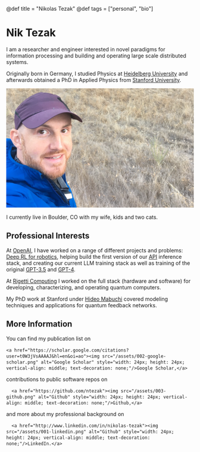 @def title = "Nikolas Tezak"
@def tags = ["personal", "bio"]

# Nik Tezak

I am a researcher and engineer interested in novel paradigms for information processing and building and operating large scale distributed systems.

Originally born in Germany, I studied Physics at [Heidelberg University](https://www.uni-heidelberg.de/en) and afterwards obtained a PhD in Applied Physics from [Stanford University](https://www.stanford.edu/).

![This is me](/assets/camping.png)

I currently live in Boulder, CO with my wife, kids and two cats.

<!-- \tableofcontents  you can use \toc as well -->


## Professional Interests

At [OpenAI](https://openai.com), I have worked on a range of different projects and problems: [Deep RL for robotics](https://openai.com/research/solving-rubiks-cube), helping build the first version of our [API](https://openai.com/blog/openai-api) inference stack, and creating our current LLM training stack as well as training of the original [GPT-3.5](https://platform.openai.com/docs/models/gpt-3-5) and [GPT-4](https://openai.com/research/gpt-4).

At [Rigetti Computing](https://rigetti.com) I worked on the full stack (hardware and software) for developing, characterizing, and operating quantum computers.

My PhD work at Stanford under [Hideo Mabuchi](https://mabuchilab.org) covered modeling techniques and applications for quantum feedback networks.

## More Information
You can find my publication list on 
~~~
<a href="https://scholar.google.com/citations?user=t0W3jVsAAAAJ&hl=en&oi=ao"><img src="/assets/002-google-scholar.png" alt="Google Scholar" style="width: 24px; height: 24px; vertical-align: middle; text-decoration: none;"/>Google Scholar,</a>
~~~
contributions to public software repos on 
~~~
  <a href="https://github.com/ntezak"><img src="/assets/003-github.png" alt="Github" style="width: 24px; height: 24px; vertical-align: middle; text-decoration: none;"/>Github,</a>
~~~
and more about my professional background on
~~~
  <a href="http://www.linkedin.com/in/nikolas-tezak"><img src="/assets/001-linkedin.png" alt="Github" style="width: 24px; height: 24px; vertical-align: middle; text-decoration: none;"/>LinkedIn.</a>
~~~
<!-- ![Google Scholar](/assets/002-google-scholar.svg)
![Google Scholar](/assets/002-google-scholar.svg)
![Google Scholar](/assets/002-google-scholar.svg) -->
